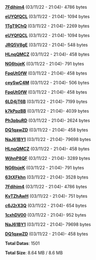 [**7Fdihim4**](/data/7Fdihim4.txt) (03/11/22 - 21:04)- 4786 bytes

[**eUYQfQCL**](/data/eUYQfQCL.txt) (03/11/22 - 21:04)- 1094 bytes

[**1TgT9ChQ**](/data/1TgT9ChQ.txt) (03/11/22 - 21:04)- 2269 bytes

[**eUYQfQCL**](/data/eUYQfQCL.txt) (03/11/22 - 21:04)- 1094 bytes

[**JRQ5V8gE**](/data/JRQ5V8gE.txt) (03/11/22 - 21:04)- 548 bytes

[**HLnqQMCZ**](/data/HLnqQMCZ.txt) (03/11/22 - 21:04)- 458 bytes

[**NG6tsjeK**](/data/NG6tsjeK.txt) (03/11/22 - 21:04)- 791 bytes

[**FpqUtGfW**](/data/FpqUtGfW.txt) (03/11/22 - 21:04)- 458 bytes

[**ceySwC4M**](/data/ceySwC4M.txt) (03/11/22 - 21:04)- 506 bytes

[**FpqUtGfW**](/data/FpqUtGfW.txt) (03/11/22 - 21:04)- 458 bytes

[**6LD4jT6B**](/data/6LD4jT6B.txt) (03/11/22 - 21:04)- 7199 bytes

[**k7kPpzBB**](/data/k7kPpzBB.txt) (03/11/22 - 21:04)- 4039 bytes

[**Ph3pbuRD**](/data/Ph3pbuRD.txt) (03/11/22 - 21:04)- 2624 bytes

[**DQ1qawZD**](/data/DQ1qawZD.txt) (03/11/22 - 21:04)- 458 bytes

[**NaJ61BY1**](/data/NaJ61BY1.txt) (03/11/22 - 21:04)- 79698 bytes

[**HLnqQMCZ**](/data/HLnqQMCZ.txt) (03/11/22 - 21:04)- 458 bytes

[**WjhnP8QF**](/data/WjhnP8QF.txt) (03/11/22 - 21:04)- 3289 bytes

[**NG6tsjeK**](/data/NG6tsjeK.txt) (03/11/22 - 21:04)- 791 bytes

[**63tXFkhn**](/data/63tXFkhn.txt) (03/11/22 - 21:04)- 3528 bytes

[**7Fdihim4**](/data/7Fdihim4.txt) (03/11/22 - 21:04)- 4786 bytes

[**KvTZhAwH**](/data/KvTZhAwH.txt) (03/11/22 - 21:04)- 751 bytes

[**c6J2rX3Q**](/data/c6J2rX3Q.txt) (03/11/22 - 21:04)- 654 bytes

[**1cxhDV00**](/data/1cxhDV00.txt) (03/11/22 - 21:04)- 952 bytes

[**NaJ61BY1**](/data/NaJ61BY1.txt) (03/11/22 - 21:04)- 79698 bytes

[**DQ1qawZD**](/data/DQ1qawZD.txt) (03/11/22 - 21:04)- 458 bytes

**Total Datas**: 1501

**Total Size**: 8.64 MB / 8.6 MB